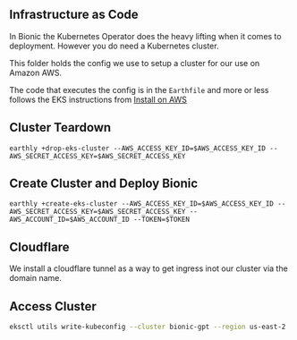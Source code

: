## Infrastructure as Code

In Bionic the Kubernetes Operator does the heavy lifting when it comes to deployment. However you do need a Kubernetes cluster.

This folder holds the config we use to setup a cluster for our use on Amazon AWS.

The code that executes the config is in the `Earthfile` and more or less follows the EKS instructions from [Install on AWS](https://bionic-gpt.com/docs/enterprise-edition/aws/)

## Cluster Teardown

```
earthly +drop-eks-cluster --AWS_ACCESS_KEY_ID=$AWS_ACCESS_KEY_ID --AWS_SECRET_ACCESS_KEY=$AWS_SECRET_ACCESS_KEY
```

## Create Cluster and Deploy Bionic

```
earthly +create-eks-cluster --AWS_ACCESS_KEY_ID=$AWS_ACCESS_KEY_ID --AWS_SECRET_ACCESS_KEY=$AWS_SECRET_ACCESS_KEY --AWS_ACCOUNT_ID=$AWS_ACCOUNT_ID --TOKEN=$TOKEN
```

## Cloudflare

We install a cloudflare tunnel as a way to get ingress inot our cluster via the domain name.

## Access Cluster

```sh
eksctl utils write-kubeconfig --cluster bionic-gpt --region us-east-2
```